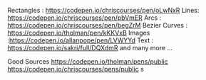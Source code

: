 Rectangles : https://codepen.io/chriscourses/pen/oLwNxR
Lines: https://codepen.io/chriscourses/pen/pbVmER
Arcs : https://codepen.io/chriscourses/pen/begZrM
Bezier Curves : https://codepen.io/tholman/pen/kKKVxB
Images :https://codepen.io/allanpope/pen/LVWYYd
Text : https://codepen.io/sakri/full/DQXdmR
and many more ...

Good Sources
https://codepen.io/tholman/pens/public
https://codepen.io/chriscourses/pens/public
s
